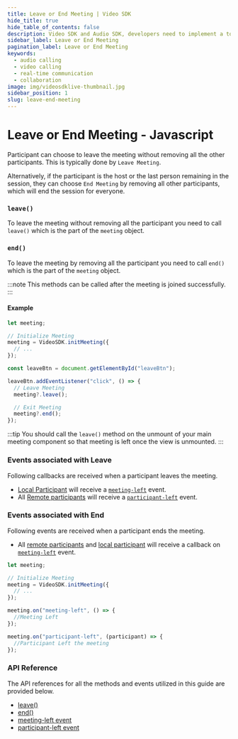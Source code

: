 ```yaml
---
title: Leave or End Meeting | Video SDK
hide_title: true
hide_table_of_contents: false
description: Video SDK and Audio SDK, developers need to implement a token server. This requires efforts on both the front-end and backend.
sidebar_label: Leave or End Meeting
pagination_label: Leave or End Meeting
keywords:
  - audio calling
  - video calling
  - real-time communication
  - collaboration
image: img/videosdklive-thumbnail.jpg
sidebar_position: 1
slug: leave-end-meeting
---
```


# Leave or End Meeting - Javascript

Participant can choose to leave the meeting without removing all the other participants. This is typically done by `Leave Meeting`.

Alternatively, if the participant is the host or the last person remaining in the session, they can choose `End Meeting` by removing all other participants, which will end the session for everyone.

### `leave()`

To leave the meeting without removing all the participant you need to call `leave()` which is the part of the `meeting` object.

### `end()`

To leave the meeting by removing all the participant you need to call `end()` which is the part of the `meeting` object.

:::note
This methods can be called after the meeting is joined successfully.
:::

#### Example

```js
let meeting;

// Initialize Meeting
meeting = VideoSDK.initMeeting({
  // ...
});

const leaveBtn = document.getElementById("leaveBtn");

leaveBtn.addEventListener("click", () => {
  // Leave Meeting
  meeting?.leave();

  // Exit Meeting
  meeting?.end();
});
```

:::tip
You should call the `leave()` method on the unmount of your main meeting component so that meeting is left once the view is unmounted.
:::

### Events associated with Leave

Following callbacks are received when a participant leaves the meeting.

- [Local Participant](../concept-and-architecture#2-participant) will receive a [`meeting-left`](/javascript/api/sdk-reference/meeting-class/events#meeting-left) event.
- All [Remote participants](../concept-and-architecture#2-participant) will receive a [`participant-left`](/javascript/api/sdk-reference/meeting-class/events#participant-left) event.

### Events associated with End

Following events are received when a participant ends the meeting.

- All [remote participants](../concept-and-architecture#2-participant) and [local participant](../concept-and-architecture#2-participant) will receive a callback on [`meeting-left`](/javascript/api/sdk-reference/meeting-class/events#meeting-left) event.

```js
let meeting;

// Initialize Meeting
meeting = VideoSDK.initMeeting({
  // ...
});

meeting.on("meeting-left", () => {
  //Meeting Left
});

meeting.on("participant-left", (participant) => {
  //Participant Left the meeting
});
```

### API Reference

The API references for all the methods and events utilized in this guide are provided below.

- [leave()](/javascript/api/sdk-reference/meeting-class/methods#leave)
- [end()](/javascript/api/sdk-reference/meeting-class/methods#leave#end)
- [meeting-left event](/javascript/api/sdk-reference/meeting-class/events#meeting-left)
- [participant-left event](/javascript/api/sdk-reference/meeting-class/events#participant-left)
